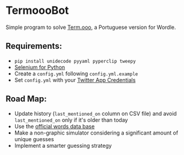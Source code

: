 # TermoooBot

Simple program to solve [Term.ooo](https://newsbeezer.com/portugaleng/wordle-becomes-viral-and-there-is-already-a-portuguese-version-term-ooo/), a Portuguese version for Wordle.

Requirements: 
----------
+ `pip install unidecode pyyaml pyperclip tweepy`
+ [Selenium for Python](https://selenium-python.readthedocs.io/)
+ Create a `config.yml` following `config.yml.example`
+ Set `config.yml` with your [Twitter App Credentials](https://www.jcchouinard.com/twitter-api-credentials/)

Road Map:
-------
+ Update history (`last_mentioned_on` column on CSV file) and avoid `last_mentioned_on` only if it's older than today
+ Use the [official words data base](https://github.com/fserb/pt-br/blob/master/palavras)
+ Make a non-graphic simulator considering a significant amount of unique guesses
+ Implement a smarter guessing strategy
